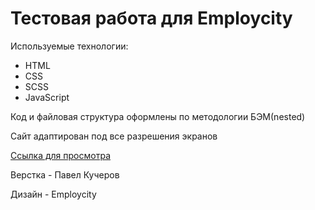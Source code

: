 # Тестовая работа для Employcity

Используемые технологии:
* HTML
* CSS
* SCSS
* JavaScript

Код и файловая структура оформлены по методологии БЭМ(nested)

Сайт адаптирован под все разрешения экранов

[Ссылка для просмотра](https://devkucherov.github.io/employcity)

Верстка - Павел Кучеров

Дизайн - Employcity


